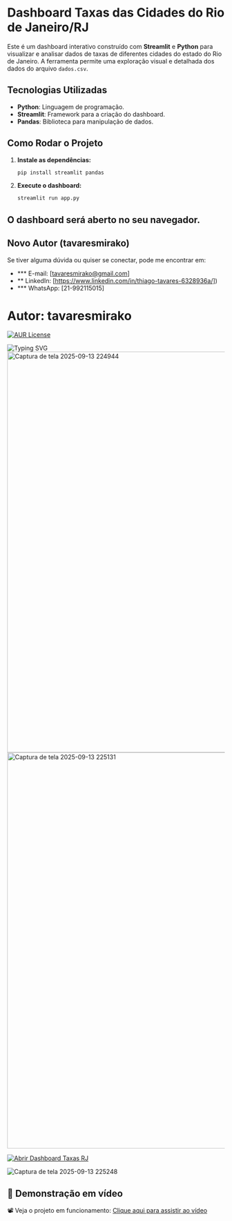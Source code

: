 # Dashboard Taxas das Cidades do Rio de Janeiro/RJ

Este é um dashboard interativo construído com **Streamlit** e **Python** para visualizar e analisar dados de taxas de diferentes cidades do estado do Rio de Janeiro. A ferramenta permite uma exploração visual e detalhada dos dados do arquivo `dados.csv`.

## Tecnologias Utilizadas

* **Python**: Linguagem de programação.
* **Streamlit**: Framework para a criação do dashboard.
* **Pandas**: Biblioteca para manipulação de dados.

## Como Rodar o Projeto

1.  **Instale as dependências:**
    ```bash
    pip install streamlit pandas
    ```
2.  **Execute o dashboard:**
    ```bash
    streamlit run app.py
    ```
O dashboard será aberto no seu navegador.
---

## Novo Autor (tavaresmirako)

Se tiver alguma dúvida ou quiser se conectar, pode me encontrar em:

* *** E-mail: [tavaresmirako@gmail.com]
* ** LinkedIn: [https://www.linkedin.com/in/thiago-tavares-6328936a/])
* *** WhatsApp: [21-992115015]

# Autor: tavaresmirako 
[![AUR License](https://img.shields.io/aur/license/LICENSE)](https://github.com/LeandroTimoteo/Projeto-dashboard-de-taxas/blob/master/LICENSE)

![Typing SVG](https://readme-typing-svg.demolab.com?font=Fira+Code&weight=600&size=24&pause=500&color=32CD32&center=true&vCenter=true&width=800&lines=%F0%9F%94%90+Autenticando+Usu%C3%A1rio...;%F0%9F%9B%A0%EF%B8%8F+Dashboard-taxas-das-Cidades+do+Rio+de+Janeiro)
<img width="1900" height="929" alt="Captura de tela 2025-09-13 224944" src="https://github.com/user-attachments/assets/033ddf87-cc6e-4d62-9d26-0801920f55ad" />
<img width="1909" height="918" alt="Captura de tela 2025-09-13 225131" src="https://github.com/user-attachments/assets/12c2d762-3016-4fa9-b091-3da856e92a2c" />

<a href="https://bit.ly/3Kgl5pS" target="_blank">
  <img src="https://img.shields.io/badge/Dashboard--taxas--RJ-Abrir-blue?style=for-the-badge&logo=streamlit" alt="Abrir Dashboard Taxas RJ" />
</a>

![Captura de tela 2025-09-13 225248](https://github.com/user-attachments/assets/c80dea8c-65c7-49ef-a6a2-56f642af4172)

## 🎥 Demonstração em vídeo
📽️ Veja o projeto em funcionamento: [Clique aqui para assistir ao vídeo](https://raw.githubusercontent.com/tavaresmirako/Dashboard-taxas-RJ/master/video/video-dashboar.mp4)





